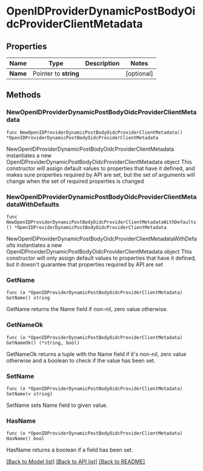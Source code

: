 # OpenIDProviderDynamicPostBodyOidcProviderClientMetadata

## Properties

Name | Type | Description | Notes
------------ | ------------- | ------------- | -------------
**Name** | Pointer to **string** |  | [optional] 

## Methods

### NewOpenIDProviderDynamicPostBodyOidcProviderClientMetadata

`func NewOpenIDProviderDynamicPostBodyOidcProviderClientMetadata() *OpenIDProviderDynamicPostBodyOidcProviderClientMetadata`

NewOpenIDProviderDynamicPostBodyOidcProviderClientMetadata instantiates a new OpenIDProviderDynamicPostBodyOidcProviderClientMetadata object
This constructor will assign default values to properties that have it defined,
and makes sure properties required by API are set, but the set of arguments
will change when the set of required properties is changed

### NewOpenIDProviderDynamicPostBodyOidcProviderClientMetadataWithDefaults

`func NewOpenIDProviderDynamicPostBodyOidcProviderClientMetadataWithDefaults() *OpenIDProviderDynamicPostBodyOidcProviderClientMetadata`

NewOpenIDProviderDynamicPostBodyOidcProviderClientMetadataWithDefaults instantiates a new OpenIDProviderDynamicPostBodyOidcProviderClientMetadata object
This constructor will only assign default values to properties that have it defined,
but it doesn't guarantee that properties required by API are set

### GetName

`func (o *OpenIDProviderDynamicPostBodyOidcProviderClientMetadata) GetName() string`

GetName returns the Name field if non-nil, zero value otherwise.

### GetNameOk

`func (o *OpenIDProviderDynamicPostBodyOidcProviderClientMetadata) GetNameOk() (*string, bool)`

GetNameOk returns a tuple with the Name field if it's non-nil, zero value otherwise
and a boolean to check if the value has been set.

### SetName

`func (o *OpenIDProviderDynamicPostBodyOidcProviderClientMetadata) SetName(v string)`

SetName sets Name field to given value.

### HasName

`func (o *OpenIDProviderDynamicPostBodyOidcProviderClientMetadata) HasName() bool`

HasName returns a boolean if a field has been set.


[[Back to Model list]](../README.md#documentation-for-models) [[Back to API list]](../README.md#documentation-for-api-endpoints) [[Back to README]](../README.md)


